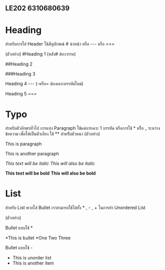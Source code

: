 ## LE202 6310680639
# Heading


สำหรับการใส่ Header ใช้สัญลักษณ์ # นำหน้า หรือ --- หรือ ===

(ตัวอย่าง)
#Heading 1   (หลัง# ต้องวรรค)


##Heading 2


###Heading 3


Heading 4 --- (-หรือ= ต้องเคาะบรรทัดใหม่)


Heading 5 ===


# Typo


สำหรับตัวอักษรทั่วไป การแบ่ง Paragraph ใช้แค่การเคาะ 1 บรรทัด หรือการใช้ * หรืิอ _ ระหว่างข้อความ
เพื่อให้เป็นตัวเอียง ใช้ ** สำหรัับตัวหนา
(ตัวอย่าง)


This is paragraph

This is another paragraph

*This text will be italic*
_This will also be italic_

**This text will be bold**
__This will also be bold__


# List

สำหรับ List พวกใส่ Bullet เราสามารถใช้ได้ทั้ง * , - , + ในการทำ Unordered List


(ตัวอย่าง)

Bullet แบบใช้ *

*This is bullet
*One Two Three

Bullet แบบใช้ -

- This is unorder list
- This is another item


